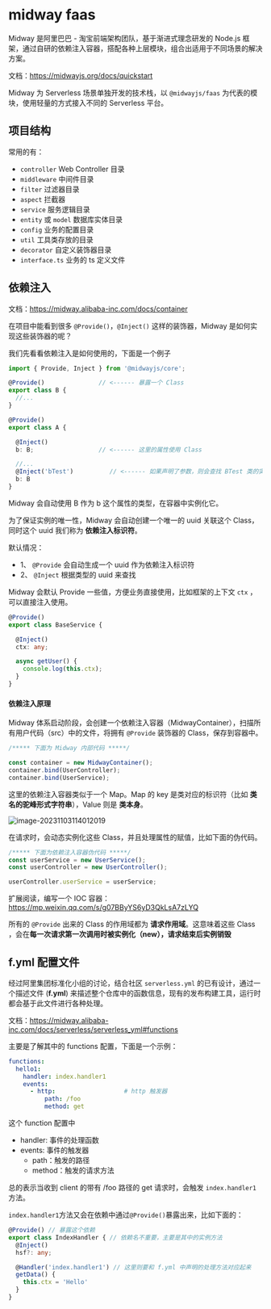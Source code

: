 # midway faas

Midway 是阿里巴巴 - 淘宝前端架构团队，基于渐进式理念研发的 Node.js 框架，通过自研的依赖注入容器，搭配各种上层模块，组合出适用于不同场景的解决方案。

文档：https://midwayjs.org/docs/quickstart

Midway 为 Serverless 场景单独开发的技术栈，以 `@midwayjs/faas` 为代表的模块，使用轻量的方式接入不同的 Serverless 平台。

## 项目结构

常用的有：

- `controller` Web Controller 目录
- `middleware` 中间件目录
- `filter` 过滤器目录
- `aspect` 拦截器
- `service` 服务逻辑目录
- `entity` 或 `model` 数据库实体目录
- `config` 业务的配置目录
- `util` 工具类存放的目录
- `decorator` 自定义装饰器目录
- `interface.ts` 业务的 ts 定义文件

## 依赖注入

文档：https://midway.alibaba-inc.com/docs/container

在项目中能看到很多 `@Provide()`，`@Inject()` 这样的装饰器，Midway 是如何实现这些装饰器的呢？

我们先看看依赖注入是如何使用的，下面是一个例子

```ts
import { Provide, Inject } from '@midwayjs/core';

@Provide()               // <------ 暴露一个 Class
export class B {
  //...
}

@Provide()
export class A {

  @Inject()
  b: B;                  // <------ 这里的属性使用 Class

  //...
  @Inject('bTest')			// <------ 如果声明了参数，则会查找 BTest 类的实例 bTest 作为注入对象
  b: B
}
```

Midway 会自动使用 B 作为 b 这个属性的类型，在容器中实例化它。

为了保证实例的唯一性，Midway 会自动创建一个唯一的 uuid 关联这个 Class，同时这个 uuid 我们称为 **依赖注入标识符**。

默认情况：

- 1、 `@Provide` 会自动生成一个 uuid 作为依赖注入标识符
- 2、 `@Inject` 根据类型的 uuid 来查找

Midway 会默认 Provide 一些值，方便业务直接使用，比如框架的上下文 `ctx` ，可以直接注入使用。

```ts
@Provide()
export class BaseService {

  @Inject()
  ctx: any;

  async getUser() {
    console.log(this.ctx);
  }
}
```



#### 依赖注入原理

 Midway 体系启动阶段，会创建一个依赖注入容器（MidwayContainer），扫描所有用户代码（src）中的文件，将拥有 `@Provide` 装饰器的 Class，保存到容器中。

```typescript
/***** 下面为 Midway 内部代码 *****/

const container = new MidwayContainer();
container.bind(UserController);
container.bind(UserService);
```

这里的依赖注入容器类似于一个 Map。Map 的 key 是类对应的标识符（比如 **类名的驼峰形式字符串**），Value 则是 **类本身**。

![image-20231103114012019](https://liaoyk-markdown.oss-cn-hangzhou.aliyuncs.com/markdownImg_2023/image-20231103114012019.png?x-oss-process=image/resize,w_600,m_lfit) 

在请求时，会动态实例化这些 Class，并且处理属性的赋值，比如下面的伪代码。

```typescript
/***** 下面为依赖注入容器伪代码 *****/
const userService = new UserService();
const userController = new UserController();

userController.userService = userService;
```

扩展阅读，编写一个 IOC 容器：https://mp.weixin.qq.com/s/g07BByYS6yD3QkLsA7zLYQ 

所有的 `@Provide` 出来的 Class 的作用域都为 **请求作用域**。这意味着这些 Class ，会在**每一次请求第一次调用时被实例化（new），请求结束后实例销毁**

## f.yml 配置文件

经过阿里集团标准化小组的讨论，结合社区 `serverless.yml` 的已有设计，通过一个描述文件 (**f.yml**) 来描述整个仓库中的函数信息，现有的发布构建工具，运行时都会基于此文件进行各种处理。

文档：https://midway.alibaba-inc.com/docs/serverless/serverless_yml#functions

主要是了解其中的  functions 配置，下面是一个示例：

```yaml
functions:
  hello1:
    handler: index.handler1
    events:
      - http:                   # http 触发器
          path: /foo
          method: get
```

这个 function 配置中

- handler: 事件的处理函数
- events: 事件的触发器
  - path：触发的路径
  - method：触发的请求方法

总的表示当收到 client 的带有 /foo 路径的 get 请求时，会触发 `index.handler1` 方法。

`index.handler1`方法又会在依赖中通过`@Provide()`暴露出来，比如下面的：

```ts
@Provide() // 暴露这个依赖
export class IndexHandler { // 依赖名不重要，主要是其中的实例方法
  @Inject()
  hsf?: any;

  @Handler('index.handler1') // 这里则要和 f.yml 中声明的处理方法对应起来
  getData() {
    this.ctx = 'Hello'
  }
}
```

